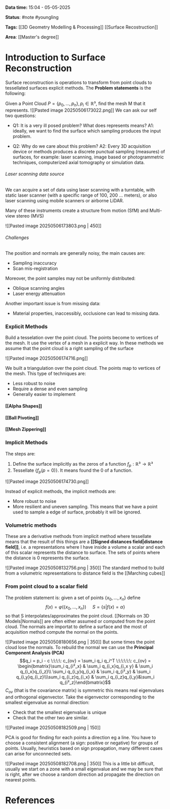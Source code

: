 **Data time:** 15:04 - 05-05-2025

**Status**: #note #youngling 

**Tags:** [[3D Geometry Modelling & Processing]] [[Surface Recostruction]]

**Area**: [[Master's degree]]
# Introduction to Surface Reconstruction

Surface reconstruction is operations to transform from point clouds to tessellated surfaces explicit methods. The **Problem statements** is the following:

Given a Point Cloud $P = \{p_0, \dots, p_n\}, p_i \in \mathbb{R}³$, find the mesh M that it represents.
![[Pasted image 20250506173022.png]]
We can ask our self two questions:
- Q1: It is a very ill posed problem? What does represents means?
A1: ideally, we want to find the surface which sampling produces the input problem.

- Q2: Why do we care about this problem?
A2: Every 3D acquisition device or methods produces a discrete punctual sampling (measures) of surfaces, for example: laser scanning, image based or photogrammetric techniques, computerized axial tomography or simulation data.

###### Laser scanning data source
We can acquire a set of data using laser scanning with a turntable, with static laser scanner (with a specific range of 100, 200 ... meters), or also laser scanning using mobile scanners or airborne LiDAR.

Many of these instruments create a structure from motion (SfM) and Multi-view stereo (MVS)

![[Pasted image 20250506173803.png | 450]]

###### Challenges
The position and normals are generally noisy, the main causes are:
- Sampling inaccuracy
- Scan mis-registration

Moreover, the point samples may not be uniformly distributed:
- Oblique scanning angles
- Laser energy attenuation 

Another important issue is from missing data:
- Material properties, inaccessibly, occlusione can lead to missing data.

### Explicit Methods
Build a tesselation over the point cloud. The points become to vertices of the mesh. It use the vertex of a mesh in a explicit way. In these methods we assume that the point cloud is a right sampling of the surface

![[Pasted image 20250506174716.png]]

We built a triangulation over the point cloud. The points map to vertices of the mesh. This type of techniques are:
- Less robust to noise 
- Require a dense and even sampling
- Generally easier to implement

#### [[Alpha Shapes]]

#### [[Ball Pivoting]]

#### [[Mesh Zippering]]
### Implicit Methods
The steps are:
1. Define the surface implicitly as the zeros of a function $f_p: \mathbb{R}³ \to \mathbb{R}³$
2. Tessellate $\{f_p(p = 0)\}$. It means found the 0 of a function.

![[Pasted image 20250506174730.png]]

Instead of explicit methods, the implicit methods are:
- More robust to noise
- More resilient and uneven sampling. This means that we have a point used to sample a edge of surface, probably it will be ignored.

### Volumetric methods
These are a derivative methods from implicit method where tessellate means that the result of this things are a **[[Signed distances field|distance field]]**, i.e. a representations where I have inside a volume a scalar and each of this scalar represents the distance to surface. The sets of points where the distance is 0  represents the surface. 

![[Pasted image 20250508132756.png | 350]]
The standard method to build from a volumetric representations to distance field is the [[Marching cubes]]

### From point cloud to a scalar field
The problem statement is: given a set of points $\{x_0, \dots, x_n\}$ define
$$f(x) = \varphi(\{x_0, \dots, x_n\}) \:\:\:\:\: S= \{s|f(x)= \alpha\}$$
so that S interpolates/approximates the point cloud. [[Normals on 3D Models|Normals]] are often either assumed or computed from the point cloud. The normals are importat to define a surface and the most of acquisition method compute the normal on the points.

![[Pasted image 20250508180656.png | 350]]
But some times the point cloud lose the normals. To rebuild the normal we can use the **Principal Component Analysis (PCA)**
$$q_i = p_i - c \:\:\:\: c_{ov} = \sum_i q_i q_i^T \:\:\:\:\:\: c_{ov} = \begin{bmatrix}\sum_i q_{i²_x} & \sum_i q_{i_x}q_{i_x y} & \sum_i q_{i_x}q_{i_z}\\ \sum_i q_{i_y}q_{i_x} & \sum_i q_{i²_y} & \sum_i q_{i_y}q_{i_z}\\\sum_i q_{i_z}q_{i_x} & \sum_i q_{i_z}q_{i_y}&\sum_i q_{i²_z}\end{bmatrix}$$
$C_{ov}$ (that is the covariance matrix) is symmetric this means real eigenvalues and orthogonal eigenvector. Take the eigenvector corresponding to the smallest eigenvalue as normal direction:
- Check that the smallest eigenvalue is unique
- Check that the other two are similar.

![[Pasted image 20250508182509.png | 150]]

PCA is good for finding for each points a direction eg a line. You have to choose a consistent alignment (a sign: positive or negative) for groups of points. Usually, heuristics based on sign propagation, many different cases can arise for unconnected sets.

![[Pasted image 20250508182708.png | 350]]
This is a little bit difficult, usually we start on a zone with a small eigenvalue and we may be sure that is right, after we choose a random direction ad propagate the direction on nearest points.
# References